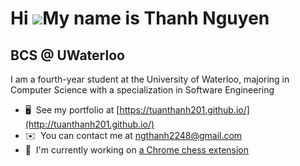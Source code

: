 Hi ![](https://user-images.githubusercontent.com/18350557/176309783-0785949b-9127-417c-8b55-ab5a4333674e.gif)My name is Thanh Nguyen
====================================================================================================================================

BCS @ UWaterloo
---------------

I am a fourth-year student at the University of Waterloo, majoring in Computer Science with a specialization in Software Engineering

* 🖥️  See my portfolio at [https://tuanthanh201.github.io/](http://tuanthanh201.github.io/)
* ✉️  You can contact me at [ngthanh2248@gmail.com](mailto:ngthanh2248@gmail.com)
* 🚀  I'm currently working on [a Chrome chess extension](http://chrome.google.com/webstore/detail/chess-pro/oabpbnkggjfhodegmdoaamjfimfbomna)
